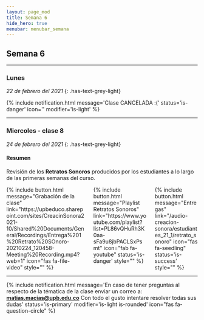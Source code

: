 ```yaml
---
layout: page_mod
title: Semana 6
hide_hero: true
menubar: menubar_semana
---
```


## Semana 6

---

### Lunes

<!-- ignore-prettier-start -->

_22 de febrero del 2021_
{: .has-text-grey-light}

<!-- ignore-prettier-end -->

{% include notification.html
message='Clase CANCELADA   :('
status='is-danger'
icon=''
modifier='is-light'
%}

---

### Miercoles - clase 8

<!-- ignore-prettier-start -->

_24 de febrero del 2021_
{: .has-text-grey-light}

<!-- ignore-prettier-end -->

#### Resumen

Revisión de los **Retratos Sonoros** producidos por los estudiantes a lo largo de las primeras semanas del curso.

<div class='columns'>
<div class='column'>
{% include button.html
message="Grabación de la clase"
link="https://upbeduco.sharepoint.com/sites/CreacinSonora2021-10/Shared%20Documents/General/Recordings/Entrega%201%20Retrato%20SOnoro-20210224_120458-Meeting%20Recording.mp4?web=1"
icon="fas fa-file-video"
style=""
%}
</div>
<div class='column'>
{% include button.html
message="Playlist Retratos Sonoros"
link="https://www.youtube.com/playlist?list=PL86vQHuRh3K0aa-sFa9u8jbPACLSxPsmt"
icon="fab fa-youtube"
status='is-danger'
style=""
%}
</div>
<div class='column'>
{% include button.html
message="Entregas"
link="/audio-creacion-sonora/estudiantes_21_1/retrato_sonoro"
icon="fas fa-seedling"
status='is-success'
style=""
%}
</div>
</div>

---

{% include notification.html
message='En caso de tener preguntas al respecto de la tématica de la clase enviar un correo a: **matias.macias@upb.edu.co**
Con todo el gusto intentare resolver todas sus dudas'
status='is-primary'
modifier='is-light is-rounded'
icon="fas fa-question-circle"
%}
